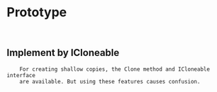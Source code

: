 # Prototype
```
	
```

## Implement by ICloneable
```
	For creating shallow copies, the Clone method and ICloneable interface 
	are available. But using these features causes confusion.
```

